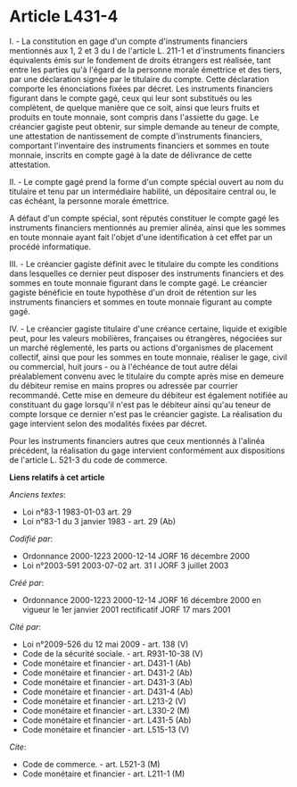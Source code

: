 # Article L431-4

I. - La constitution en gage d'un compte d'instruments financiers mentionnés aux 1, 2 et 3 du I de l'article L. 211-1 et
d'instruments financiers équivalents émis sur le fondement de droits étrangers est réalisée, tant entre les parties qu'à
l'égard de la personne morale émettrice et des tiers, par une déclaration signée par le titulaire du compte. Cette
déclaration comporte les énonciations fixées par décret. Les instruments financiers figurant dans le compte gagé, ceux qui
leur sont substitués ou les complètent, de quelque manière que ce soit, ainsi que leurs fruits et produits en toute monnaie,
sont compris dans l'assiette du gage. Le créancier gagiste peut obtenir, sur simple demande au teneur de compte, une
attestation de nantissement de compte d'instruments financiers, comportant l'inventaire des instruments financiers et sommes
en toute monnaie, inscrits en compte gagé à la date de délivrance de cette attestation.

II. - Le compte gagé prend la forme d'un compte spécial ouvert au nom du titulaire et tenu par un intermédiaire habilité, un
dépositaire central ou, le cas échéant, la personne morale émettrice.

A défaut d'un compte spécial, sont réputés constituer le compte gagé les instruments financiers mentionnés au premier alinéa,
ainsi que les sommes en toute monnaie ayant fait l'objet d'une identification à cet effet par un procédé informatique.

III. - Le créancier gagiste définit avec le titulaire du compte les conditions dans lesquelles ce dernier peut disposer des
instruments financiers et des sommes en toute monnaie figurant dans le compte gagé. Le créancier gagiste bénéficie en toute
hypothèse d'un droit de rétention sur les instruments financiers et sommes en toute monnaie figurant au compte gagé.

IV. - Le créancier gagiste titulaire d'une créance certaine, liquide et exigible peut, pour les valeurs mobilières,
françaises ou étrangères, négociées sur un marché réglementé, les parts ou actions d'organismes de placement collectif, ainsi
que pour les sommes en toute monnaie, réaliser le gage, civil ou commercial, huit jours - ou à l'échéance de tout autre délai
préalablement convenu avec le titulaire du compte après mise en demeure du débiteur remise en mains propres ou adressée par
courrier recommandé. Cette mise en demeure du débiteur est également notifiée au constituant du gage lorsqu'il n'est pas le
débiteur ainsi qu'au teneur de compte lorsque ce dernier n'est pas le créancier gagiste. La réalisation du gage intervient
selon des modalités fixées par décret.

Pour les instruments financiers autres que ceux mentionnés à l'alinéa précédent, la réalisation du gage intervient
conformément aux dispositions de l'article L. 521-3 du code de commerce.

**Liens relatifs à cet article**

_Anciens textes_:

  - Loi n°83-1 1983-01-03 art. 29
  - Loi n°83-1 du 3 janvier 1983 - art. 29 (Ab)

_Codifié par_:

  - Ordonnance 2000-1223 2000-12-14 JORF 16 décembre 2000
  - Loi n°2003-591 2003-07-02 art. 31 I JORF 3 juillet 2003

_Créé par_:

  - Ordonnance 2000-1223 2000-12-14 JORF 16 décembre 2000 en vigueur le 1er janvier 2001 rectificatif JORF 17 mars 2001

_Cité par_:

  - Loi n°2009-526 du 12 mai 2009 - art. 138 (V)
  - Code de la sécurité sociale. - art. R931-10-38 (V)
  - Code monétaire et financier - art. D431-1 (Ab)
  - Code monétaire et financier - art. D431-2 (Ab)
  - Code monétaire et financier - art. D431-3 (Ab)
  - Code monétaire et financier - art. D431-4 (Ab)
  - Code monétaire et financier - art. L213-2 (V)
  - Code monétaire et financier - art. L330-2 (M)
  - Code monétaire et financier - art. L431-5 (Ab)
  - Code monétaire et financier - art. L515-13 (V)

_Cite_:

  - Code de commerce. - art. L521-3 (M)
  - Code monétaire et financier - art. L211-1 (M)
